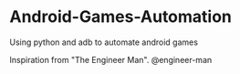 # Android-Games-Automation
Using python and adb to automate android games

Inspiration from "The Engineer Man". @engineer-man
